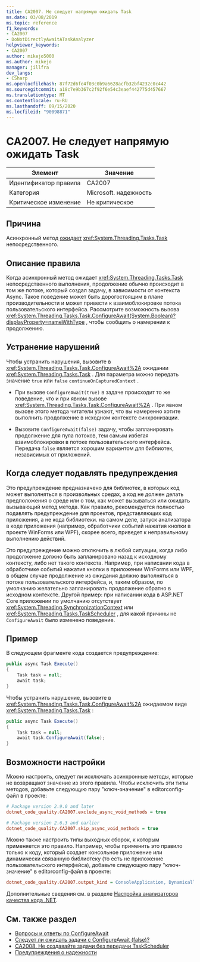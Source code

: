```yaml
---
title: CA2007. Не следует напрямую ожидать Task
ms.date: 03/08/2019
ms.topic: reference
f1_keywords:
- CA2007
- DoNotDirectlyAwaitATaskAnalyzer
helpviewer_keywords:
- CA2007
author: mikejo5000
ms.author: mikejo
manager: jillfra
dev_langs:
- CSharp
ms.openlocfilehash: 87f72d6fe4f03c0b9a6628acfb32bf4232c0c442
ms.sourcegitcommit: a18c7e9b367c2f92f6e54c3eaef442775d457667
ms.translationtype: MT
ms.contentlocale: ru-RU
ms.lasthandoff: 09/15/2020
ms.locfileid: "90098871"
---
```

# <a name="ca2007-do-not-directly-await-a-task"></a>CA2007. Не следует напрямую ожидать Task

|Элемент|Значение|
|-|-|
|Идентификатор правила|CA2007|
|Категория|Microsoft. надежность|
|Критическое изменение|Не критическое|

## <a name="cause"></a>Причина

Асинхронный метод [ожидает](/dotnet/csharp/language-reference/keywords/await) <xref:System.Threading.Tasks.Task> непосредственного.

## <a name="rule-description"></a>Описание правила

Когда асинхронный метод ожидает <xref:System.Threading.Tasks.Task> непосредственного выполнения, продолжение обычно происходит в том же потоке, который создал задачу, в зависимости от контекста Async. Такое поведение может быть дорогостоящим в плане производительности и может привести к взаимоблокировке потока пользовательского интерфейса. Рассмотрите возможность вызова <xref:System.Threading.Tasks.Task.ConfigureAwait(System.Boolean)?displayProperty=nameWithType> , чтобы сообщить о намерении к продолжению.

## <a name="how-to-fix-violations"></a>Устранение нарушений

Чтобы устранить нарушения, вызовите в <xref:System.Threading.Tasks.Task.ConfigureAwait%2A> ожидании <xref:System.Threading.Tasks.Task> . Для параметра можно передать значение `true` или `false` `continueOnCapturedContext` .

- При вызове `ConfigureAwait(true)` в задаче происходит то же поведение, что и при явном вызове <xref:System.Threading.Tasks.Task.ConfigureAwait%2A> . При явном вызове этого метода читатели узнают, что вы намеренно хотите выполнить продолжение в исходном контексте синхронизации.

- Вызовите `ConfigureAwait(false)` задачу, чтобы запланировать продолжение для пула потоков, тем самым избегая взаимоблокировки в потоке пользовательского интерфейса. Передача `false` является хорошим вариантом для библиотек, независимых от приложений.

## <a name="when-to-suppress-warnings"></a>Когда следует подавлять предупреждения

Это предупреждение предназначено для библиотек, в которых код может выполняться в произвольных средах, а код не должен делать предположения о среде или о том, как может вызываться или ожидать вызывающий метод метода. Как правило, рекомендуется полностью подавлять предупреждение для проектов, представляющих код приложения, а не кода библиотеки. на самом деле, запуск анализатора в коде приложения (например, обработчики событий нажатия кнопки в проекте WinForms или WPF), скорее всего, приведет к неправильному выполнению действий.

Это предупреждение можно отключить в любой ситуации, когда либо продолжение должно быть запланировано назад к исходному контексту, либо нет такого контекста. Например, при написании кода в обработчике событий нажатия кнопки в приложении WinForms или WPF, в общем случае продолжение из ожидания должно выполняться в потоке пользовательского интерфейса, и, таким образом, по умолчанию желательно запланировать продолжение обратно в исходном контексте. Другой пример: при написании кода в ASP.NET Core приложении по умолчанию отсутствует <xref:System.Threading.SynchronizationContext> или <xref:System.Threading.Tasks.TaskScheduler> , для какой причины не `ConfigureAwait` было изменено поведение.

## <a name="example"></a>Пример

В следующем фрагменте кода создается предупреждение:

```csharp
public async Task Execute()
{
    Task task = null;
    await task;
}
```

Чтобы устранить нарушение, вызовите в <xref:System.Threading.Tasks.Task.ConfigureAwait%2A> ожидаемом виде <xref:System.Threading.Tasks.Task> :

```csharp
public async Task Execute()
{
    Task task = null;
    await task.ConfigureAwait(false);
}
```

## <a name="configurability"></a>Возможности настройки

Можно настроить, следует ли исключать асинхронные методы, которые не возвращают значение из этого правила. Чтобы исключить эти типы методов, добавьте следующую пару "ключ-значение" в editorconfig-файл в проекте:

```ini
# Package version 2.9.0 and later
dotnet_code_quality.CA2007.exclude_async_void_methods = true

# Package version 2.6.3 and earlier
dotnet_code_quality.CA2007.skip_async_void_methods = true
```

Можно также настроить типы выходных сборок, к которым применяется это правило. Например, чтобы применить это правило только к коду, который создает консольное приложение или динамически связанную библиотеку (то есть не приложение пользовательского интерфейса), добавьте следующую пару "ключ-значение" в editorconfig-файл в проекте:

```ini
dotnet_code_quality.CA2007.output_kind = ConsoleApplication, DynamicallyLinkedLibrary
```

Дополнительные сведения см. в разделе [Настройка анализаторов качества кода .NET](configure-fxcop-analyzers.md).

## <a name="see-also"></a>См. также раздел

- [Вопросы и ответы по ConfigureAwait](https://devblogs.microsoft.com/dotnet/configureawait-faq/)
- [Следует ли ожидать задачи с ConfigureAwait (false)?](https://github.com/Microsoft/vs-threading/blob/master/doc/cookbook_vs.md#should-i-await-a-task-with-configureawaitfalse)
- [CA2008. Не создавайте задачи без передачи TaskScheduler](ca2008.md)
- [Предупреждения о надежности](reliability-warnings.md)
